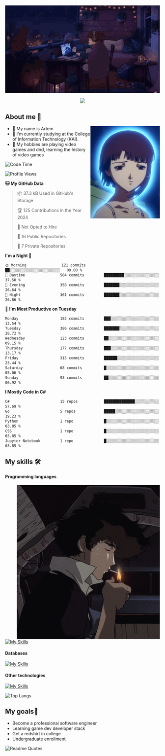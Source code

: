<div align="center">
  <p>
    <img src="assets/lo-fi.gif">
  </p>
  <p>
    <img src="https://readme-typing-svg.herokuapp.com?color=%2336BCF7&lines=Welcome-to-my-profile&center=true&width=380&height=50&duration=4000&pause=1000">
  </p>
</div>

<div>
  <h2>About me 🚀</h2>
   <div align="center">
    <img src="assets/lain2.gif" align="right" height="300px">
  </div>
  <ul>
    <li>👨 My name is Artem</li>
    <li>🌱 I'm currently studying at the College of Information Technology (KAI).</li>
    <li>👾 My hobbies are playing video games and dnd, learning the history of video games </li>
  </ul>
</div>


<!--START_SECTION:waka-->
![Code Time](http://img.shields.io/badge/Code%20Time-44%20hrs%2049%20mins-blue)

![Profile Views](http://img.shields.io/badge/Profile%20Views-37-blue)

**🐱 My GitHub Data** 

> 📦 37.3 kB Used in GitHub's Storage 
 > 
> 🏆 125 Contributions in the Year 2024
 > 
> 🚫 Not Opted to Hire
 > 
> 📜 16 Public Repositories 
 > 
> 🔑 7 Private Repositories 
 > 
**I'm a Night 🦉** 

```text
🌞 Morning                121 commits         ██░░░░░░░░░░░░░░░░░░░░░░░   09.00 % 
🌆 Daytime                504 commits         █████████░░░░░░░░░░░░░░░░   37.50 % 
🌃 Evening                358 commits         ███████░░░░░░░░░░░░░░░░░░   26.64 % 
🌙 Night                  361 commits         ███████░░░░░░░░░░░░░░░░░░   26.86 % 
```
📅 **I'm Most Productive on Tuesday** 

```text
Monday                   182 commits         ███░░░░░░░░░░░░░░░░░░░░░░   13.54 % 
Tuesday                  386 commits         ███████░░░░░░░░░░░░░░░░░░   28.72 % 
Wednesday                123 commits         ██░░░░░░░░░░░░░░░░░░░░░░░   09.15 % 
Thursday                 177 commits         ███░░░░░░░░░░░░░░░░░░░░░░   13.17 % 
Friday                   315 commits         ██████░░░░░░░░░░░░░░░░░░░   23.44 % 
Saturday                 68 commits          █░░░░░░░░░░░░░░░░░░░░░░░░   05.06 % 
Sunday                   93 commits          ██░░░░░░░░░░░░░░░░░░░░░░░   06.92 % 
```


**I Mostly Code in C#** 

```text
C#                       15 repos            ██████████████░░░░░░░░░░░   57.69 % 
Go                       5 repos             █████░░░░░░░░░░░░░░░░░░░░   19.23 % 
Python                   1 repo              █░░░░░░░░░░░░░░░░░░░░░░░░   03.85 % 
CSS                      1 repo              █░░░░░░░░░░░░░░░░░░░░░░░░   03.85 % 
Jupyter Notebook         1 repo              █░░░░░░░░░░░░░░░░░░░░░░░░   03.85 % 
```




<!--END_SECTION:waka-->

## My skills 🛠️
#### Programming languages
<div align="center">
  <img src="assets/bebop_smoke.gif" align="right" height="500px">
</div>


[![My Skills](https://skillicons.dev/icons?i=go,cs,python)](https://skillicons.dev)
#### Databases
[![My Skills](https://skillicons.dev/icons?i=mysql,mongodb,postgres)](https://skillicons.dev)
#### Other technologies
[![My Skills](https://skillicons.dev/icons?i=unity,docker,git,wasm)](https://skillicons.dev)

![Top Langs](https://github-readme-stats.vercel.app/api/top-langs/?username=nifle3&layout=compact&theme=nord)


## My goals🚀
- Become a professional software engineer
- Learning game dev developer stack
- Get a redshirt in college
- Undergraduate enrollment

![Readme Quotes](https://quotes-github-readme.vercel.app/api?type=horizontal&theme=nord) 
